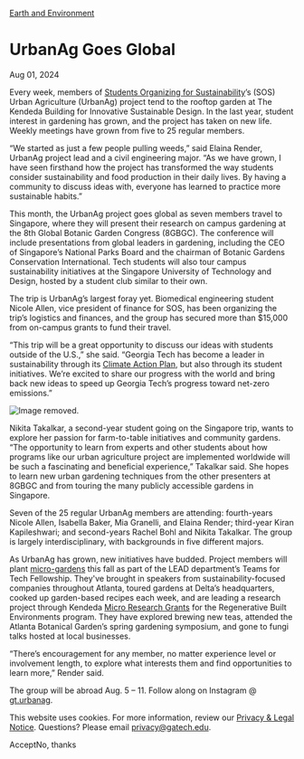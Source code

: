 [Earth and Environment](https://www.gatech.edu/news/topic/earth-and-environment)

# UrbanAg Goes Global

Aug 01, 2024


Every week, members of [Students Organizing for Sustainability](https://sos.gtorg.gatech.edu/home)’s (SOS) Urban Agriculture (UrbanAg) project tend to the rooftop garden at The Kendeda Building for Innovative Sustainable Design. In the last year, student interest in gardening has grown, and the project has taken on new life. Weekly meetings have grown from five to 25 regular members.

“We started as just a few people pulling weeds,” said Elaina Render, UrbanAg project lead and a civil engineering major. “As we have grown, I have seen firsthand how the project has transformed the way students consider sustainability and food production in their daily lives. By having a community to discuss ideas with, everyone has learned to practice more sustainable habits.”

This month, the UrbanAg project goes global as seven members travel to Singapore, where they will present their research on campus gardening at the 8th Global Botanic Garden Congress (8GBGC). The conference will include presentations from global leaders in gardening, including the CEO of Singapore’s National Parks Board and the chairman of Botanic Gardens Conservation International. Tech students will also tour campus sustainability initiatives at the Singapore University of Technology and Design, hosted by a student club similar to their own.

The trip is UrbanAg’s largest foray yet. Biomedical engineering student Nicole Allen, vice president of finance for SOS, has been organizing the trip’s logistics and finances, and the group has secured more than $15,000 from on-campus grants to fund their travel.

“This trip will be a great opportunity to discuss our ideas with students outside of the U.S.,” she said. “Georgia Tech has become a leader in sustainability through its [Climate Action Plan](https://sustain.gatech.edu/georgia-tech-climate-action-plan/), but also through its student initiatives. We’re excited to share our progress with the world and bring back new ideas to speed up Georgia Tech’s progress toward net-zero emissions.”

![Image removed.](https://www.gatech.edu/core/misc/icons/e32700/error.svg)

Nikita Takalkar, a second-year student going on the Singapore trip, wants to explore her passion for farm-to-table initiatives and community gardens. “The opportunity to learn from experts and other students about how programs like our urban agriculture project are implemented worldwide will be such a fascinating and beneficial experience,” Takalkar said. She hopes to learn new urban gardening techniques from the other presenters at 8GBGC and from touring the many publicly accessible gardens in Singapore.

Seven of the 25 regular UrbanAg members are attending: fourth-years Nicole Allen, Isabella Baker, Mia Granelli, and Elaina Render; third-year Kiran Kapileshwari; and second-years Rachel Bohl and Nikita Takalkar. The group is largely interdisciplinary, with backgrounds in five different majors.

As UrbanAg has grown, new initiatives have budded. Project members will plant [micro-gardens](https://nique.net/life/2024/03/08/kendeda-to-launch-mini-gardens-across-campus/) this fall as part of the LEAD department’s Teams for Tech Fellowship. They've brought in speakers from sustainability-focused companies throughout Atlanta, toured gardens at Delta’s headquarters, cooked up garden-based recipes each week, and are leading a research project through Kendeda [Micro Research Grants](https://research.gatech.edu/micro-research-grants-awarded) for the Regenerative Built Environments program. They have explored brewing new teas, attended the Atlanta Botanical Garden’s spring gardening symposium, and gone to fungi talks hosted at local businesses.

“There’s encouragement for any member, no matter experience level or involvement length, to explore what interests them and find opportunities to learn more,” Render said.

The group will be abroad Aug. 5 – 11. Follow along on Instagram @ [gt.urbanag](https://instagram.com/gt.urbanag).

This website uses cookies. For more information, review our [Privacy & Legal Notice](https://www.gatech.edu/privacy). Questions? Please email [privacy@gatech.edu](mailto:privacy@gatech.edu).


AcceptNo, thanks